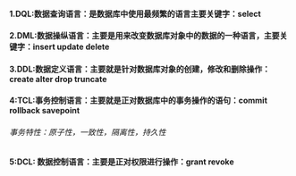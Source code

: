 ####    1.DQL:数据查询语言：是数据库中使用最频繁的语言主要关键字：select

####    2.DML:数据操纵语言：主要是用来改变数据库对象中的数据的一种语言，主要关键字：insert   update   delete

####    3.DDL:数据定义语言：主要就是针对数据库对象的创建，修改和删除操作：create    alter   drop   truncate

####    4:TCL:事务控制语言：主要就是正对数据库中的事务操作的语句：commit    rollback  savepoint

######                        事务特性：原子性，一致性，隔离性，持久性

####    5:DCL: 数据控制语言：主要是正对权限进行操作：grant    revoke  